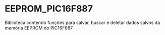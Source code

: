 # EEPROM_PIC16F887


Biblioteca contendo funções  para salvar, buscar e deletar dados salvos da memória EEPROM do PIC16F887
